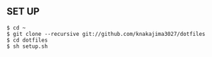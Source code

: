 ## SET UP  
```shell
$ cd ~  
$ git clone --recursive git://github.com/knakajima3027/dotfiles  
$ cd dotfiles  
$ sh setup.sh  
```  

